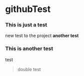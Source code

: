# githubTest


### This is just a test
new test to the project
**another test**


### This is another test
test
> double test
